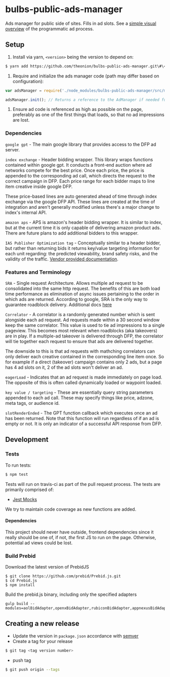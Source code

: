 # bulbs-public-ads-manager

Ads manager for public side of sites. Fills in ad slots.
See a [simple visual overview](https://docs.google.com/drawings/d/1zwLspXOvd5nVZUH3F_UpoDxqp5ou72XzfyA2QVMlAg0) of the programmatic ad process.

## Setup

1. Install via yarn, ```<version>``` being the version to depend on:
  ```bash
  $ yarn add https://github.com/theonion/bulbs-public-ads-manager.git\#\<version>
  ```

1. Require and initialize the ads manager code (path may differ based on configuration):

  ```javascript
  var adsManager = require('./node_modules/bulbs-public-ads-manager/src/manager');

  adsManager.init(); // Returns a reference to the AdManager if needed further on the page
  ```

1. Ensure ad code is referenced as high as possible on the page, preferably as one of the first things that loads, so that no ad impressions are lost.


### Dependencies

`google gpt` - The main google library that provides access to the DFP ad server.

`index exchange` - Header bidding wrapper. This library wraps functions contained within google gpt. It conducts a front-end auction where ad networks compete for the best price. Once each price, the price is appended to the corresponding ad call, which directs the request to the correct campaign in DFP. Each price range for each bidder maps to line item creative inside google DFP.

These price-based lines are auto generated ahead of time through index exchange via the google DFP API. These lines are created at the time of integration and aren't generally modified unless there's a major change to index's internal API.

`amazon aps` - APS is amazon's header bidding wrapper. It is similar to index, but at the current time it is only capable of delivering amazon product ads. There are future plans to add additional bidders to this wrapper.

`IAS Publisher Optimization tag` - Conceptually similar to a header bidder, but rather than returning bids it returns key/value targeting information for each unit regarding: the predicted viewability, brand safety risks, and the validity of the traffic. [Vendor provided documentation](https://drive.google.com/file/d/1OxzXtjIBTuEMZptfDGKsDgRqkQWa_U7A/view?usp=sharing).

### Features and Terminology

`SRA` - Single request Architecture. Allows multiple ad request to be consolidated into the same http request. The benefits of this are both load time performance as elimination of async issues pertaining to the order in which ads are returned. According to google, SRA is the only way to guarantee roadblock delivery. Additional docs [here](https://support.google.com/dfp_premium/answer/177277?hl=en)

`Correlator` - A correlator is a randomly generated number which is sent alongside each ad request. Ad requests made within a 30 second window keep the same correlator. This value is used to tie ad impressions to a single pageview. This becomes most relevant when roadblocks (aka takeovers) are in play. If a multiple-ad takeover is delivered through DFP, the correlator will tie together each request to ensure that ads are delivered together.

The downside to this is that ad requests with mathching correlators can only deliver each creative contained in the corresponding line item once. So for example if a direct (takeover) campaign contains only 2 ads, but a page has 4 ad slots on it, 2 of the ad slots won't deliver an ad.

`eagerLoad` - Indicates that an ad request is made immediately on page load. The opposite of this is often called dynamically loaded or waypoint loaded.

`key value / targeting` - These are essentially query string parameters appended to each ad call. These may specify things like price, adzone, meta tags, or audience id.

`slotRenderEnded` - The GPT function callback which executes once an ad has been returned. Note that this function will run regardless of if an ad is empty or not. It is only an indicator of a successful API response from DFP.

## Development

### Tests
To run tests:
```bash
$ npm test
```

Tests will run on travis-ci as part of the pull request process.
The tests are primarily comprised of:
- [Jest Mocks](https://jestjs.io/docs/en/mock-functions)

We try to maintain code coverage as new functions are added.

#### Dependencies
This project should never have outside, frontend dependencies since it really should be one of, if not, _the_ first JS to run on the page. Otherwise, potential ad views could be lost.

### Build Prebid

Download the latest version of PrebidJS

```
$ git clone https://github.com/prebid/Prebid.js.git
$ cd Prebid.js
$ npm install
```

Build the prebid.js binary, including only the specified adapters

```
gulp build --modules=aolBidAdapter,openxBidAdapter,rubiconBidAdapter,appnexusBidAdapter,yieldmoBidAdapter
```

## Creating a new release

* Update the version in ```package.json``` accordance with [semver](http://semver.org/)
* Create a tag for your release
```bash
$ git tag <tag version number>
```
* push tag
```bash
$ git push origin --tags
```
